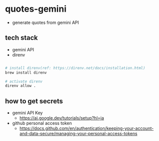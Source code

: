 # quotes-gemini

- generate quotes from gemini API

## tech stack

- gemini API
- direnv

```bash

# install direnv(ref: https://direnv.net/docs/installation.html)
brew install direnv

# activate direnv
direnv allow .

```

## how to get secrets

- gemini API Key
  - <https://ai.google.dev/tutorials/setup?hl=ja>
- github personal access token
  - <https://docs.github.com/en/authentication/keeping-your-account-and-data-secure/managing-your-personal-access-tokens>
